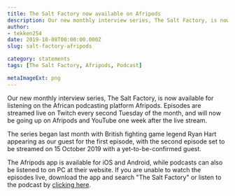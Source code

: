 ```yaml
---
title: The Salt Factory now available on Afripods
description: Our new monthly interview series, The Salt Factory, is now available for listening on the African podcasting platform Afripods. Episodes are streamed live on Twitch every second Tuesday of the month, and will now be going up on Afripods and YouTube one week after the live stream.
author:
- tekken254
date: 2019-10-08T00:00:00.000Z
slug: salt-factory-afripods

category: statements
tags: [The Salt Factory, Afripods, Podcast]

metaImageExt: png
---
```

<p>Our new monthly interview series, The Salt Factory, is now available for listening on the African podcasting platform Afripods. Episodes are streamed live on Twitch every second Tuesday of the month, and will now be going up on Afripods and YouTube one week after the live stream.</p>
<p>The series began last month with British fighting game legend Ryan Hart appearing as our guest for the first episode, with the second episode set to be streamed on 15 October 2019 with a yet-to-be-confirmed guest.</p>
<p>The Afripods app is available for iOS and Android, while podcasts can also be listened to on PC at their website. If you are unable to watch the episodes live, download the app and search "The Salt Factory" or listen to the podcast by <a href="https://www.afripods.com/podcast/the-salt-factory/94b3ab02-d804-427a-ac25-cb810ecc288b" target="_blank">clicking here</a>.</p>